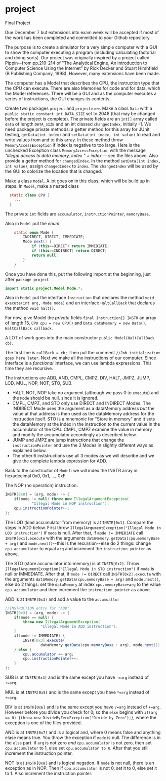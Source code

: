 # project
Final Project

Due December 7 but extensions into exam week will be accepted if most of the work has been completed and committed to your Github repository.

The purpose is to create a simulator for a very simple computer with a GUI to show the computer executing a program (including calculating factorial and doing sorts). Our project was originally inspired by a project called Pippin--from pp.210-214 of "The Analytical Engine, An Introduction to Computer Science Using the Internet" by Rick Decker and Stuart Hirshfield (B Publishing Company, 1998). However, many extensions have been made.

The computer has a Model that describes the CPU, the Instruction type that the CPU can execute. There are also Memories for code and for data, which the Model references. There will be a GUI and as the computer executes a series of instructions, the GUI changes its contents.

Create two packages `project` and `projectview`. Make a class `Data` with a `public static constant int DATA_SIZE` set to 2048 (that may be changed before the project is complete). The private fields are an `int[]` array called `data` of length `DATA_SIZE` and an int classed `changedIndex`, initially -1. We need package private methods: a getter method for this array for JUnit testing, `getData(int index)` and `setData(int index, int value)` to read and write values from and to this array. In these method throw `MemoryAccessException` if index is negative to too large. Here is the unchecked Exception class `MemoryAccessException` with the message _"Illegal access to data memory, index " + index_ -- see the files above. Also provide a getter method for `changedIndex`. In the method `setData(int index, int value)`, assign `changedIndex` to `index`. The `changedIndex` will be used by the GUI to colorize the location that is changed.

Make a class `Model`. A lot goes on in this class, which will be build up in steps. In `Model`, make a nested class

```java
  static class CPU {
    ...
  }
```
The private `int` fields are `accumulator`, `instructionPointer`, `memoryBase`.

Also in `Model` put the _enum_ 

```java
	static enum Mode {
		INDIRECT, DIRECT, IMMEDIATE;
		Mode next() {
			if (this==DIRECT) return IMMEDIATE;
			if (this==INDIRECT) return DIRECT;
			return null;
		}
	}
```

Once you have done this, put the following import at the beginning, just after `package project`

```java
import static project.Model.Mode.*;
```

Also in `Model` put the interface `Instruction` that declares the method `void execute(int arg, Mode mode)` and an interface `HaltCallBack` that declares the method `void halt()`.

For now, give Model the _private_ fields `final Instruction[] INSTR` an array of length 15, `CPU cpu = new CPU()` and `Data dataMemory = new Data()`, `HaltCallBack callback`.

A LOT of work goes into the main constructor `public Model(HaltCallBack cb)`. 

The first line is `callBack = cb;` Then put the comment `//Job initialization goes here later`. Next we make all the instructions of our computer. Since Interface is a _functional_ interface, we can use lambda expressions. This time they are recursive.

The instructions are ADD, AND, CMPL, CMPZ, DIV, HALT, JMPZ, JUMP, LOD, MUL, NOP, NOT, STO, SUB.

* HALT, NOT, NOP take no argument (although we pass 0 to `execute`) and the `Mode` should be null, since it is ignored.
* CMPL, CMPZ, and STO only use DIRECT and INDIRECT Modes. The INDIRECT Mode uses the argument as a dataMemory address _but_ the value at that address is then used as the dataMemory address for the instruction itself. STO is a mnemonic for "Store in memory" and it sets the dataMemory at the index in the instruction to the current value in the accumulator of the CPU. CMPL, CMPZ examine the value in memory and modify the accumulator accordingly as described below.
* JUMP and JMPZ are jump instructions that change the `instructionPointer` and use the 3 Modes in slightly different ways as explained below.
* The other 6 inststructions use all 3 modes as we will describe and we give the complete lambda expression for ADD.

Back to the constructor of `Model`: we will index the INSTR array in hexadecimal 0x0, 0x1, ..., 0xF.

The NOP (no operation) instruction:

```java
INSTR[0x0] = (arg, mode) -> {
	if(mode != null) throw new IllegalArgumentException(
			"Illegal Mode in NOP instruction");
	cpu.instructionPointer++;
};
```

The LOD (load accumulator from memory) is at `INSTR[0x1]`. Compare the steps in ADD below. First throw `IllegalArgumentException("Illegal Mode in LOD instruction")` if `mode` is null. After that, if `mode != IMMEDIATE` call `INSTR[0x1].execute` with the arguments `dataMemory.getData(cpu.memoryBase + arg)` and `mode.next()`--this is the recursion--else do 2 things: change `cpu.accumulator` to equal `arg` and increment the `instruction pointer` as above. 

The STO (store accumulator into memory) is at `INSTR[0x2]`. Throw `IllegalArgumentException("Illegal Mode in STO instruction")` if `mode` is null or IMMEDIATE. After that, if `mode != DIRECT` call `INSTR[0x2].execute` with the arguments `dataMemory.getData(cpu.memoryBase + arg)` and `mode.next()`, else do 2 things: set the `dataMemory` at index `cpu.memoryBase+arg` to the value `cpu.accumulator` and then increment the `instruction pointer` as above.

ADD is at `INSTR[0x3]` and add a value to the `accumualtor`

```java
//INSTRUCTION entry for "ADD"
INSTR[0x3] = (arg, mode) -> {
	if(mode == null) {
		throw new IllegalArgumentException(
				"Illegal Mode in ADD instruction");
	}
	if(mode != IMMEDIATE) {
		INSTR[0x3].execute(
				dataMemory.getData(cpu.memoryBase + arg), mode.next());
	} else {
		cpu.accumulator += arg;
		cpu.instructionPointer++;
	}
};
```

SUB is at `INSTR[0x4]` and is the same except you have `-=arg` instead of `+=arg`.

MUL is at `INSTR[0x5]` and is the same except you have `*=arg` instead of `+=arg`.

DIV is at `INSTR[0x6]` and is the same except you have `/=arg` instead of `+=arg`. However before you divide you check for 0, so the `else` begins with `if(arg == 0) {throw new DivideByZeroException("Divide by Zero");}`, where the exception is one of the files provided.

AND is at `INSTR[0x7]` and is a logical and, where 0 means false and anything elase means true. You throw the exception if `mode` is null. The difference is in the `else` part. if `arg` is not zero _and_ `cpu.accumulator` is not zero, then set `cpu.accumulator` to 1, else set `cpu.accumulator to 0`. After that you still increment the instruction pointer. 

NOT is at `INSTR[0x8]` and is logical negation. If `mode` is not null, there is an exception as in NOP. Then if `cpu.accumulator` is not 0, set it to 0, else set it to 1. Also increment the instruction pointer. 


